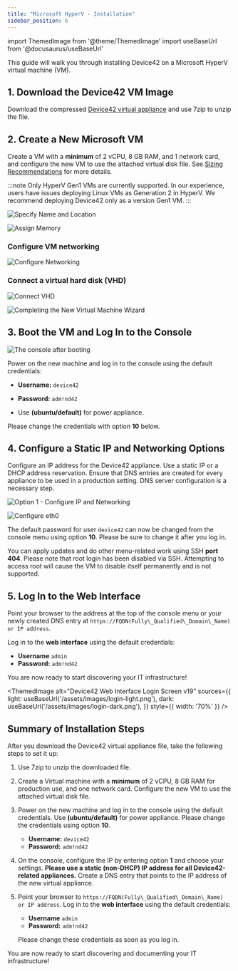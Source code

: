 ```yaml
---
title: "Microsoft HyperV - Installation"
sidebar_position: 6
---
```


import ThemedImage from '@theme/ThemedImage'
import useBaseUrl from '@docusaurus/useBaseUrl'

This guide will walk you through installing Device42 on a Microsoft HyperV virtual machine (VM).

## 1. Download the Device42 VM Image 

Download the compressed [Device42 virtual appliance](https://www.device42.com/download/) and use 7zip to unzip the file.

## 2. Create a New Microsoft VM 

Create a VM with a **minimum** of 2 vCPU, 8 GB RAM, and 1 network card, and configure the new VM to use the attached virtual disk file. See [Sizing Recommendations](sizing-recommendations.md) for more details.

:::note
Only HyperV Gen1 VMs are currently supported. In our experience, users have issues deploying Linux VMs as Generation 2 in HyperV. We recommend deploying Device42 only as a version Gen1 VM.
:::

![Specify Name and Location](/assets/images/wpid6173-Here_are_step_1_in_pictures.png) 

![Assign Memory](/assets/images/wpid6174-media_1326982807001.png)

### Configure VM networking

![Configure Networking](/assets/images/wpid6175-media_1326982843209.png)

### Connect a virtual hard disk (VHD)

![Connect VHD](/assets/images/wpid6176-media_1326982909744.png)

![Completing the New Virtual Machine Wizard](/assets/images/wpid6177-media_1326982925110.png)

## 3. Boot the VM and Log In to the Console

![The console after booting](/assets/images/wpid6180-media_1418268180177.png)

Power on the new machine and log in to the console using the default credentials:
- **Username:** `device42`
- **Password:** `adm!nd42`  
  
- Use **(ubuntu/default)** for power appliance.

Please change the credentials with option **10** below.

## 4. Configure a Static IP and Networking Options

Configure an IP address for the Device42 appliance. Use a static IP or a DHCP address reservation. Ensure that DNS entries are created for every appliance to be used in a production setting. DNS server configuration is a necessary step.

![Option 1 - Configure IP and Networking](/assets/images/wpid6181-media_1338939233735.png)

![Configure eth0](/assets/images/wpid6178-media_1338939254095.png)

The default password for user `device42` can now be changed from the console menu using option **10**. Please be sure to change it after you log in.

You can apply updates and do other menu-related work using SSH **port 404**. Please note that root login has been disabled via SSH. Attempting to access root will cause the VM to disable itself permanently and is not supported.

## 5. Log In to the Web Interface

Point your browser to the address at the top of the console menu or your newly created DNS entry at `https://FQDN(Fully\_Qualified\_Domain\_Name) or IP address`. 

Log in to the **web interface** using the default credentials:
    
- **Username** `admin`
- **Password:** `adm!nd42`

You are now ready to start discovering your IT infrastructure! 

<ThemedImage
  alt="Device42 Web Interface Login Screen v19"
  sources={{
    light: useBaseUrl('/assets/images/login-light.png'),
    dark: useBaseUrl('/assets/images/login-dark.png'),
  }}
  style={{ width: '70%' }} 
/>

## Summary of Installation Steps

After you download the Device42 virtual appliance file, take the following steps to set it up:

1. Use 7zip to unzip the downloaded file.
2. Create a Virtual machine with a **minimum** of 2 vCPU, 8 GB RAM for production use, and one network card. Configure the new VM to use the attached virtual disk file.
3. Power on the new machine and log in to the console using the default credentials. Use **(ubuntu/default)** for power appliance. Please change the credentials using option **10**.
   
    - **Username:** `device42`
    - **Password:** `adm!nd42`

4. On the console, configure the IP by entering option **1** and choose your settings. **Please use a static (non-DHCP) IP address for all Device42-related appliances.** Create a DNS entry that points to the IP address of the new virtual appliance.
5. Point your browser to `https://FQDN(Fully\_Qualified\_Domain\_Name) or IP address`. Log in to the **web interface** using the default credentials:
    
    - **Username** `admin` 
    - **Password:** `adm!nd42` 

   Please change these credentials as soon as you log in.

You are now ready to start discovering and documenting your IT infrastructure!
